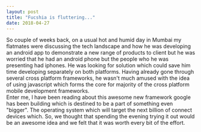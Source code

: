 ```yaml
---
layout: post
title: "Fucshia is fluttering..."
date: 2018-04-27
---
```

So couple of weeks back, on a usual hot and humid day in Mumbai my flatmates were discussing the tech landscape and how he was developing an android app to demonstrate a new range of products to client but he was worried that he had an android phone but the people who he was presenting had iphones. He was looking for solution which could save him time developing separately on both platforms. Having already gone through several cross platform frameworks, he wasn't much amused with the idea of using javascript which forms the core for majority of the cross platform mobile development frameworks.<br>
Enter me, I have been reading about this awesome new framework google has been building which is destined to be a part of something even "bigger". The operating system which will target the next billion of connect devices which. So, we thought that spending the evening trying it out would be an awesome idea and we felt that it was worth every bit of the effort.
